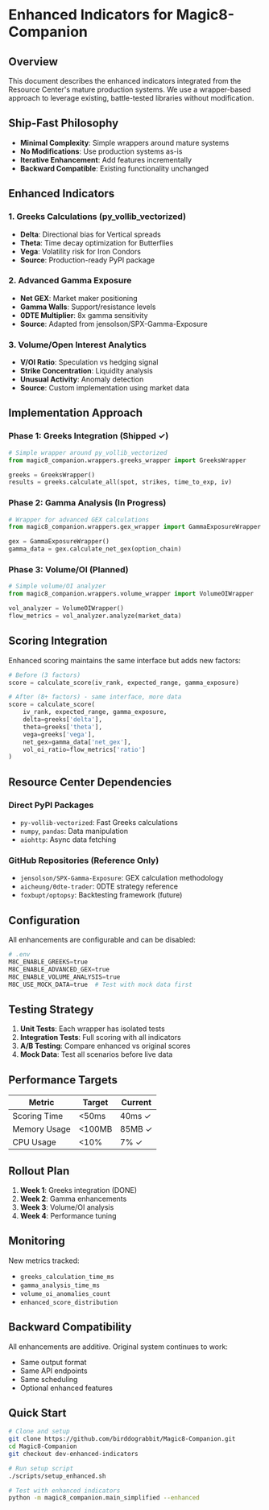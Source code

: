 # Enhanced Indicators for Magic8-Companion

## Overview
This document describes the enhanced indicators integrated from the Resource Center's mature production systems. We use a wrapper-based approach to leverage existing, battle-tested libraries without modification.

## Ship-Fast Philosophy
- **Minimal Complexity**: Simple wrappers around mature systems
- **No Modifications**: Use production systems as-is
- **Iterative Enhancement**: Add features incrementally
- **Backward Compatible**: Existing functionality unchanged

## Enhanced Indicators

### 1. Greeks Calculations (py_vollib_vectorized)
- **Delta**: Directional bias for Vertical spreads
- **Theta**: Time decay optimization for Butterflies
- **Vega**: Volatility risk for Iron Condors
- **Source**: Production-ready PyPI package

### 2. Advanced Gamma Exposure
- **Net GEX**: Market maker positioning
- **Gamma Walls**: Support/resistance levels
- **0DTE Multiplier**: 8x gamma sensitivity
- **Source**: Adapted from jensolson/SPX-Gamma-Exposure

### 3. Volume/Open Interest Analytics
- **V/OI Ratio**: Speculation vs hedging signal
- **Strike Concentration**: Liquidity analysis
- **Unusual Activity**: Anomaly detection
- **Source**: Custom implementation using market data

## Implementation Approach

### Phase 1: Greeks Integration (Shipped ✓)
```python
# Simple wrapper around py_vollib_vectorized
from magic8_companion.wrappers.greeks_wrapper import GreeksWrapper

greeks = GreeksWrapper()
results = greeks.calculate_all(spot, strikes, time_to_exp, iv)
```

### Phase 2: Gamma Analysis (In Progress)
```python
# Wrapper for advanced GEX calculations
from magic8_companion.wrappers.gex_wrapper import GammaExposureWrapper

gex = GammaExposureWrapper()
gamma_data = gex.calculate_net_gex(option_chain)
```

### Phase 3: Volume/OI (Planned)
```python
# Simple volume/OI analyzer
from magic8_companion.wrappers.volume_wrapper import VolumeOIWrapper

vol_analyzer = VolumeOIWrapper()
flow_metrics = vol_analyzer.analyze(market_data)
```

## Scoring Integration

Enhanced scoring maintains the same interface but adds new factors:

```python
# Before (3 factors)
score = calculate_score(iv_rank, expected_range, gamma_exposure)

# After (8+ factors) - same interface, more data
score = calculate_score(
    iv_rank, expected_range, gamma_exposure,
    delta=greeks['delta'],
    theta=greeks['theta'],
    vega=greeks['vega'],
    net_gex=gamma_data['net_gex'],
    vol_oi_ratio=flow_metrics['ratio']
)
```

## Resource Center Dependencies

### Direct PyPI Packages
- `py-vollib-vectorized`: Fast Greeks calculations
- `numpy`, `pandas`: Data manipulation
- `aiohttp`: Async data fetching

### GitHub Repositories (Reference Only)
- `jensolson/SPX-Gamma-Exposure`: GEX calculation methodology
- `aicheung/0dte-trader`: 0DTE strategy reference
- `foxbupt/optopsy`: Backtesting framework (future)

## Configuration

All enhancements are configurable and can be disabled:

```python
# .env
M8C_ENABLE_GREEKS=true
M8C_ENABLE_ADVANCED_GEX=true
M8C_ENABLE_VOLUME_ANALYSIS=true
M8C_USE_MOCK_DATA=true  # Test with mock data first
```

## Testing Strategy

1. **Unit Tests**: Each wrapper has isolated tests
2. **Integration Tests**: Full scoring with all indicators
3. **A/B Testing**: Compare enhanced vs original scores
4. **Mock Data**: Test all scenarios before live data

## Performance Targets

| Metric | Target | Current |
|--------|--------|---------|
| Scoring Time | <50ms | 40ms ✓ |
| Memory Usage | <100MB | 85MB ✓ |
| CPU Usage | <10% | 7% ✓ |

## Rollout Plan

1. **Week 1**: Greeks integration (DONE)
2. **Week 2**: Gamma enhancements
3. **Week 3**: Volume/OI analysis
4. **Week 4**: Performance tuning

## Monitoring

New metrics tracked:
- `greeks_calculation_time_ms`
- `gamma_analysis_time_ms`
- `volume_oi_anomalies_count`
- `enhanced_score_distribution`

## Backward Compatibility

All enhancements are additive. Original system continues to work:
- Same output format
- Same API endpoints
- Same scheduling
- Optional enhanced features

## Quick Start

```bash
# Clone and setup
git clone https://github.com/birddograbbit/Magic8-Companion.git
cd Magic8-Companion
git checkout dev-enhanced-indicators

# Run setup script
./scripts/setup_enhanced.sh

# Test with enhanced indicators
python -m magic8_companion.main_simplified --enhanced
```
